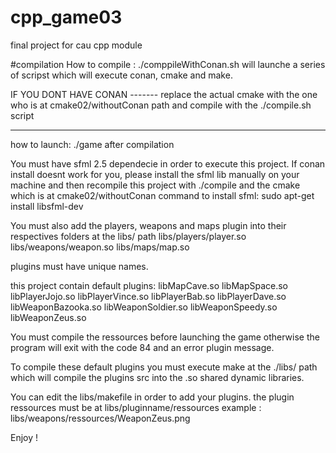 # cpp_game03
final project for cau cpp module


#compilation
How to compile :
./comppileWithConan.sh
will launche a series of scripst which will execute conan, cmake and make.

IF YOU DONT HAVE CONAN -------
replace the actual cmake with the one who is at cmake02/withoutConan path
and compile with the ./compile.sh script
 - --- -  - - - - -- - -- - - - - - -- -- -

how to launch: 
./game
after compilation

You must have sfml 2.5 dependecie in order to execute this project.
If conan install doesnt work for you, please install the sfml lib manually on your machine and then recompile this project  with ./compile and the cmake which is at cmake02/withoutConan
command to install sfml: sudo apt-get install libsfml-dev

You must also add the players, weapons and maps plugin into their respectives folders at the libs/ path
libs/players/player.so
libs/weapons/weapon.so
libs/maps/map.so

plugins must have unique names.

this project contain default plugins:
libMapCave.so
libMapSpace.so
libPlayerJojo.so
libPlayerVince.so
libPlayerBab.so
libPlayerDave.so
libWeaponBazooka.so
libWeaponSoldier.so
libWeaponSpeedy.so
libWeaponZeus.so

You must compile the ressources before launching the game otherwise the program will exit with the code 84 and an error plugin message.

To compile these default plugins you must execute 
make at the ./libs/ path
which will compile the plugins src into the .so shared dynamic libraries.

You can edit the libs/makefile in order to add your plugins. the plugin ressources must be at libs/pluginname/ressources
example : 
libs/weapons/ressources/WeaponZeus.png


Enjoy !



